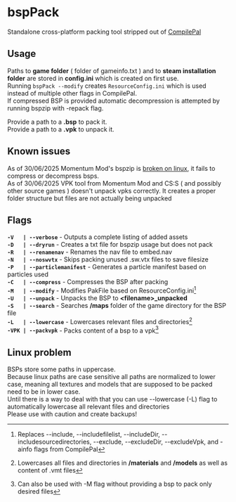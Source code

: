 # bspPack

Standalone cross-platform packing tool stripped out of [CompilePal](https://github.com/ruarai/CompilePal)

## Usage

Paths to **game folder** ( folder of gameinfo.txt ) and to **steam installation folder** are stored in **config.ini** which is created on first use.<br>
Running `bspPack --modify` creates `ResourceConfig.ini` which is used instead of multiple other flags in CompilePal.<br>
If compressed BSP is provided automatic decompression is attempted by running bspzip with -repack flag.

Provide a path to a **.bsp** to pack it.<br>
Provide a path to a **.vpk** to unpack it.

## Known issues

As of 30/06/2025 Momentum Mod's bspzip is [broken on linux](https://github.com/momentum-mod/game/issues/2356), it fails to compress or decompress bsps.<br>
As of 30/06/2025 VPK tool from Momentum Mod and CS:S ( and possibly other source games ) doesn't unpack vpks correctly. It creates a proper folder structure but files are not actually being unpacked

## Flags

**`-V   | --verbose`** - Outputs a complete listing of added assets<br>
**`-D   | --dryrun`** - Creates a txt file for bspzip usage but does not pack<br>
**`-R   | --renamenav`** - Renames the nav file to embed.nav<br>
**`-N   | --noswvtx`** - Skips packing unused .sw.vtx files to save filesize<br>
**`-P   | --particlemanifest`** - Generates a particle manifest based on particles used<br>
**`-C   | --compress`** - Compresses the BSP after packing<br>
**`-M   | --modify`** - Modifies PakFile based on ResourceConfig.ini[^1]<br>
**`-U   | --unpack`** - Unpacks the BSP to **\<filename\>\_unpacked**<br>
**`-S   | --search`** - Searches **\/maps** folder of the game directory for the BSP file<br>
**`-L   | --lowercase`** - Lowercases relevant files and directories[^2]<br>
**`-VPK | --packvpk`** - Packs content of a bsp to a vpk[^3]

[^1]: Replaces --include, --includefilelist, --includeDir, --includesourcedirectories, --exclude, --excludeDir, --excludeVpk, and -ainfo flags from CompilePal
[^2]: Lowercases all files and directories in **/materials** and **/models** as well as content of .vmt files
[^3]: Can also be used with -M flag without providing a bsp to pack only desired files

## Linux problem

BSPs store some paths in uppercase. <br>
Because linux paths are case sensitive all paths are normalized to lower case, meaning all textures and models that are supposed to be packed need to be in lower case.<br>
Until there is a way to deal with that you can use --lowercase (-L) flag to automatically lowercase all relevant files and directories<br>
Please use with caution and create backups!
